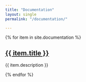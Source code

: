 ```yaml
---
title: "Documentation"
layout: single
permalink: "/documentation/"

---
```


{% for item in site.documentation %}
  <h2><a href="{{ item.url }}">{{ item.title }}</a></h2>
  <p>{{ item.description }}</p>
{% endfor %}
